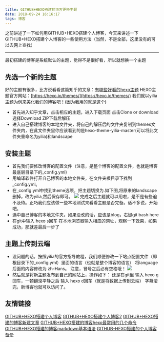 ```yaml
---
title: GITHUB+HEXO搭建的博客更换主题
date: 2018-09-24 16:16:17
tags: 博客
---
```


之前讲述了一下如何用GITHUB+HEXO搭建个人博客，今天来讲述一下GITHUB+HEXO搭建个人博客的一些使用方法（当然，不是全部，这里没有的可以去网上查找）

---
<!--more-->
最初搭建的博客是系统默认的主题，觉得不是很好看，所以就想换一个主题
## 先选一个新的主题
好的主题有很多，比方说看看这篇知乎的文章：[有哪些好看的hexo主题](https://www.zhihu.com/question/24422335)
HEXO主题官方网站：[https://hexo.io/themes/](https://hexo.io/themes/)
我们就以yilia主题为例来美化我们的博客吧！(因为我用的就是这个)
- 首先进入知乎文章，点击相应的主题，进入下载页面 点击Clone or download 选择Download ZIP下载后解压
- 进入自己搭建博客的本地文件夹，将自己的解压后的文件夹复制到themes文件夹内，在此文件夹里你应该看到的是hexo-theme-yilia-master(可以将此文件夹重命名为yilia)和landscape

## 安装主题
- 首先我们要修改博客的配置文件（注意，是整个博客的配置文件，也就是博客最底层目录下的_config.yml）
- 用编译软件打开自己博客的本地文件夹，在文件夹根目录下找到_config.yml。
- 在_config.yml中找到theme选项，把主题切换为.如下图,将原来的landscape删掉，改为yilia,然后保存即可。
![](http://wx1.sinaimg.cn/mw690/0060lm7Tly1fvkqb1a4wxj30ao02rq2t.jpg)
完成之后主题就可以用啦，是不是有些迫不及待。正巧我们应该做一些本地测试来看看主题是否完备。话不多说，开始吧。
- 选中自己博客的本地文件夹，如果没改的话，应该是blog，右键git bash here
- 在git中输入 hexo s回车
在本地浏览器输入相应的网址，观察一下效果，如果成功，那就差最后一步了
## 主题上传到云端
- 没问题的话，按照yilia的官方指导教程，我们顺便修改一下站点配置文件（即根目录下的_config.yml）里面的语言（也就是整个博客的语言）
将language后面的内容修改为 zh-Hans。
注意，冒号之后必有空格哦！
![](http://wx2.sinaimg.cn/mw690/0060lm7Tly1fvkqpht79vj305l05b0sn.jpg)
- 然后就是将新主题发布到自己的网站上，操作如下：
还是在git里
输入 hexo g回车，一顿翻滚平静之后
输入 hexo d回车（就是将数据上传到云端）
字幕滚完，新博客也就可以访问了。
## 友情链接
[GITHUB+HEXO搭建个人博客](https://akbcd.github.io/2018/09/22/GITHUB+HEXO搭建个人博客/)
[GITHUB+HEXO搭建个人博客2](https://akbcd.github.io/2019/01/08/GITHUB+HEXO搭建个人博客2/)
[GITHUB+HEXO搭建的博客新建文章](https://akbcd.github.io/2018/10/27/GITHUB+HEXO搭建的博客新建文章/)
[GITHUB+HEXO搭建的博客hexo最常用的几个命令](https://akbcd.github.io/2018/10/27/GITHUB+HEXO搭建的博客hexo最常用的几个命令/)
[GITHUB+HEXO搭建的博客markdown基本语法](https://akbcd.github.io/2018/10/28/GITHUB+HEXO搭建的博客markdown基本语法/)
[GITHUB-HEXO搭建的个人博客备份](https://akbcd.github.io/2019/01/15/GITHUB-HEXO搭建的个人博客备份/)